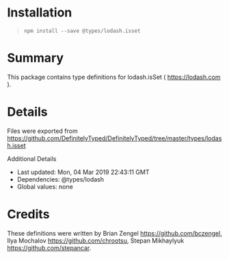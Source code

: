# Installation
> `npm install --save @types/lodash.isset`

# Summary
This package contains type definitions for lodash.isSet ( https://lodash.com ).

# Details
Files were exported from https://github.com/DefinitelyTyped/DefinitelyTyped/tree/master/types/lodash.isset

Additional Details
 * Last updated: Mon, 04 Mar 2019 22:43:11 GMT
 * Dependencies: @types/lodash
 * Global values: none

# Credits
These definitions were written by Brian Zengel <https://github.com/bczengel>, Ilya Mochalov <https://github.com/chrootsu>, Stepan Mikhaylyuk <https://github.com/stepancar>.
